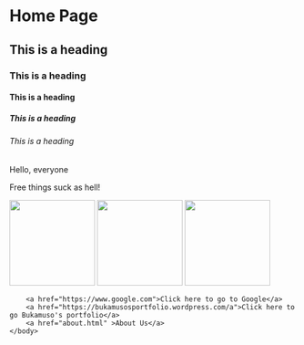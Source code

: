 <!DOCTYPE html>
<html lang="en">
    <head>
    <title>My First Page</title>
    </head>
    <body>
        <H1>Home Page</H1>
        <h2>This is a heading</h2>
        <h3>This is a heading</h3>
        <h4>This is a heading</h4>
        <h5>This is a heading</h5>
        <h6>This is a heading</h6>
        <p>Hello, everyone</p>
        <p>Free things suck as hell!</p>
        <a href="boat.html"><img src="images/boat.jpg" height="150"/></a>
        <img src="images/cablecar.jpg" height="150" />
        <img src="images/city.jpg" height="150" />
        
        <a href="https://www.google.com">Click here to go to Google</a>
        <a href="https://bukamusosportfolio.wordpress.com/a">Click here to go Bukamuso's portfolio</a>
        <a href="about.html" >About Us</a>
    </body>
</html>

